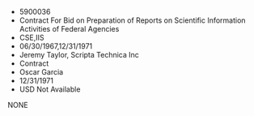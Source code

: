 * 5900036
* Contract For Bid on Preparation of Reports on Scientific    Information Activities of Federal Agencies
* CSE,IIS
* 06/30/1967,12/31/1971
* Jeremy Taylor, Scripta Technica Inc
* Contract
* Oscar Garcia
* 12/31/1971
* USD Not Available

NONE